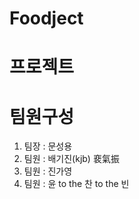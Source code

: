 # Foodject 

# 프로젝트 
# 팀원구성
1. 팀장 : 문성용
2. 팀원 : 배기진(kjb) 裵氣振
3. 팀원 : 진가영
4. 팀원 : 윤 to the 찬 to the 빈




